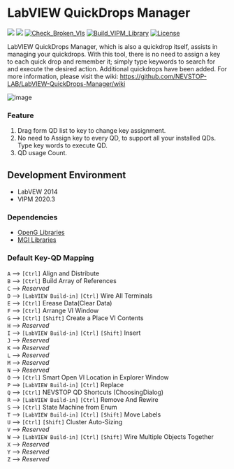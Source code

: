 # LabVIEW QuickDrops Manager

<a href="https://www.vipm.io/package/labview_quickdrops_manager/"> <img src="https://www.vipm.io/package/labview_quickdrops_manager/badge.svg?metric=installs"></a> <a href="https://www.vipm.io/package/labview_quickdrops_manager/"><img src="https://www.vipm.io/package/labview_quickdrops_manager/badge.svg?metric=stars"></a>
[![Check_Broken_VIs](https://github.com/NEVSTOP-LAB/LabVIEW-QuickDrops-Manager/actions/workflows/Check_Broken_VIs.yml/badge.svg)](https://github.com/NEVSTOP-LAB/LabVIEW-QuickDrops-Manager/actions/workflows/Check_Broken_VIs.yml)
[![Build_VIPM_Library](https://github.com/NEVSTOP-LAB/LabVIEW-QuickDrops-Manager/actions/workflows/Build_VIPM_Library.yml/badge.svg)](https://github.com/NEVSTOP-LAB/LabVIEW-QuickDrops-Manager/actions/workflows/Build_VIPM_Library.yml)
[![License](https://img.shields.io/badge/License-Apache_2.0-blue.svg)](https://opensource.org/licenses/Apache-2.0)


LabVIEW QuickDrops Manager, which is also a quickdrop itself, assists in managing your quickdrops. With this tool, there is no need to assign a key to each quick drop and remember it; simply type keywords to search for and execute the desired action. Additional quickdrops have been added. For more information, please visit the wiki: https://github.com/NEVSTOP-LAB/LabVIEW-QuickDrops-Manager/wiki

![image](https://user-images.githubusercontent.com/8196752/82533027-11c7b100-9b75-11ea-9739-a7f55656611a.png)

### Feature

1. Drag form QD list to key to change key assignment.
2. No need to Assign key to every QD, to support all your installed QDs. Type key words to execute QD.
3. QD usage Count.

## Development Environment

- LabVEW 2014
- VIPM 2020.3

### Dependencies

- [OpenG Libraries](http://sine.ni.com/nips/cds/view/p/lang/zhs/nid/209027)
- [MGI Libraries](https://www.vipm.io/package/mgi_lib_mgi_library/)

### Default Key-QD Mapping

`A` --> `[Ctrl]` Align and Distribute</br>
`B` --> `[Ctrl]` Build Array of References</br>
`C` --> _Reserved_</br>
`D` --> `[LabVIEW Build-in]` `[Ctrl]` Wire All Terminals</br>
`E` --> `[Ctrl]` Erease Data(Clear Data)</br>
`F` --> `[Ctrl]` Arrange VI Window</br>
`G` --> `[Ctrl]` `[Shift]` Create a Place VI Contents</br>
`H` --> _Reserved_</br>
`I` --> `[LabVIEW Build-in]` `[Ctrl]` `[Shift]` Insert</br>
`J` --> _Reserved_</br>
`K` --> _Reserved_</br>
`L` --> _Reserved_</br>
`M` --> _Reserved_</br>
`N` --> _Reserved_</br>
`O` --> `[Ctrl]` Smart Open VI Location in Explorer Window</br>
`P` --> `[LabVIEW Build-in]` `[Ctrl]` Replace</br>
`Q` --> `[Ctrl]` NEVSTOP QD Shortcuts (ChoosingDialog)</br>
`R` --> `[LabVIEW Build-in]` `[Ctrl]` Remove And Rewire</br>
`S` --> `[Ctrl]` State Machine from Enum</br>
`T` --> `[LabVIEW Build-in]` `[Ctrl]` `[Shift]` Move Labels</br>
`U` -->  `[Ctrl]` `[Shift]` Cluster Auto-Sizing</br>
`V` --> _Reserved_</br>
`W` --> `[LabVIEW Build-in]` `[Ctrl]` `[Shift]` Wire Multiple Objects Together</br>
`X` --> _Reserved_</br>
`Y` --> _Reserved_</br>
`Z` --> _Reserved_</br>
